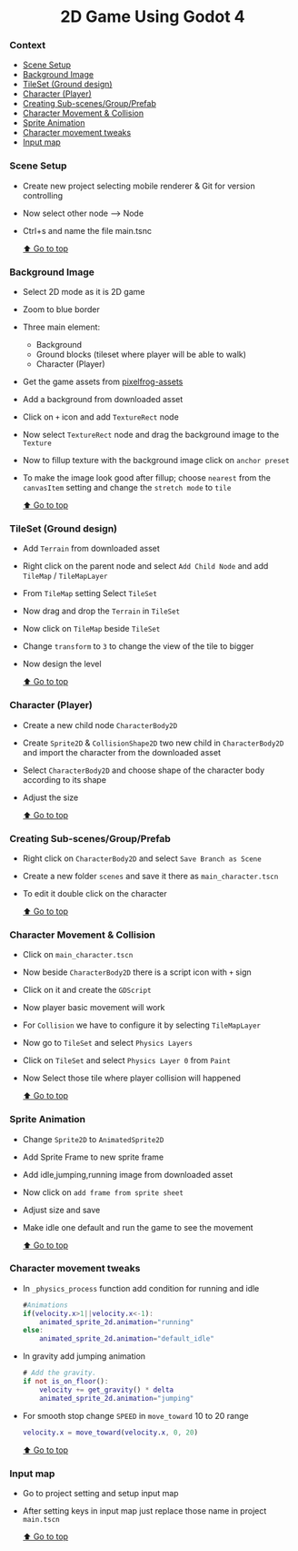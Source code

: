 <div align="center">
<h1>2D Game Using Godot 4</h1>
</div>

### Context
- [Scene Setup](#scene-setup)
- [Background Image](#background-image)
- [TileSet (Ground design)](#tileset-ground-design)
- [Character (Player)](#character-player)
- [Creating Sub-scenes/Group/Prefab](#creating-sub-scenesgroupprefab)
- [Character Movement & Collision](#character-movement--collision)
- [Sprite Animation](#sprite-animation)
- [Character movement tweaks](#character-movement-tweaks)
- [Input map](#input-map)

### Scene Setup
- Create new project selecting mobile renderer & Git for version controlling
- Now select other node --> Node
- Ctrl+s and name the file main.tsnc

    [⬆️ Go to top](#context)

### Background Image
- Select 2D mode as it is 2D game
- Zoom to blue border
- Three main element:
    - Background
    - Ground blocks (tileset where player will be able to walk) 
    - Character (Player)
- Get the game assets from [pixelfrog-assets](https://pixelfrog-assets.itch.io/pixel-adventure-1)
- Add a background from downloaded asset
- Click on `+` icon and add `TextureRect` node
- Now select `TextureRect` node and drag the background image to the `Texture`
- Now to fillup texture with the background image click on `anchor preset`
- To make the image look good after fillup; choose `nearest` from the `canvasItem` setting and change the `stretch mode` to `tile`

    [⬆️ Go to top](#context)

### TileSet (Ground design)
- Add `Terrain` from downloaded asset
- Right click on the parent node and select `Add Child Node` and add `TileMap` / `TileMapLayer`
- From `TileMap` setting Select `TileSet`
- Now drag and drop the `Terrain` in `TileSet`
- Now click on `TileMap` beside `TileSet`
- Change `transform` to `3` to change the view of the tile to bigger
- Now design the level

    [⬆️ Go to top](#context)

### Character (Player)
- Create a new child node `CharacterBody2D`
- Create `Sprite2D` & `CollisionShape2D` two new child in `CharacterBody2D` and import the character from the downloaded asset
- Select `CharacterBody2D` and choose shape of the character body according to its shape
- Adjust the size

    [⬆️ Go to top](#context)

### Creating Sub-scenes/Group/Prefab
- Right click on `CharacterBody2D` and select `Save Branch as Scene`
- Create a new folder `scenes` and save it there as `main_character.tscn`
- To edit it double click on the character

    [⬆️ Go to top](#context)

### Character Movement & Collision
- Click on `main_character.tscn` 
- Now beside `CharacterBody2D` there is a script icon with `+` sign
- Click on it and create the `GDScript`
- Now player basic movement will work
- For `Collision` we have to configure it by selecting `TileMapLayer`
- Now go to `TileSet` and select `Physics Layers`
- Click on `TileSet` and select `Physics Layer 0` from `Paint`
- Now Select those tile where player collision will happened

    [⬆️ Go to top](#context)

### Sprite Animation
- Change `Sprite2D` to `AnimatedSprite2D`
- Add Sprite Frame to new sprite frame
- Add idle,jumping,running image from downloaded asset
- Now click on `add frame from sprite sheet`
- Adjust size and save
- Make idle one default and run the game to see the movement

    [⬆️ Go to top](#context)

### Character movement tweaks
- In `_physics_process` function add condition for running and idle
    ```gd
    #Animations 
    if(velocity.x>1||velocity.x<-1):
        animated_sprite_2d.animation="running"
    else:
        animated_sprite_2d.animation="default_idle"
    ```
- In gravity add jumping animation
    ```gd
	# Add the gravity.
	if not is_on_floor():
		velocity += get_gravity() * delta
		animated_sprite_2d.animation="jumping"
    ```
- For smooth stop change `SPEED` in `move_toward` 10 to 20 range
    ```gd
    velocity.x = move_toward(velocity.x, 0, 20)
    ```

    [⬆️ Go to top](#context)

### Input map
- Go to project setting and setup input map
- After setting keys in input map just replace those name in project `main.tscn`

    [⬆️ Go to top](#context)
